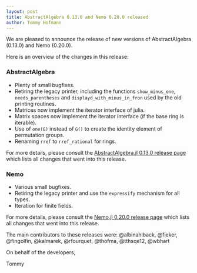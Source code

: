 ```yaml
---
layout: post
title: AbstractAlgebra 0.13.0 and Nemo 0.20.0 released
author: Tommy Hofmann
---
```

We are pleased to announce the release of new versions of AbstractAlgebra (0.13.0) and Nemo (0.20.0).

Here is an overview of the changes in this release:

### AbstractAlgebra

- Plenty of small bugfixes.
- Retiring the legacy printer, including the functions `show_minus_one`,
  `needs_parentheses` and `displayd_with_minus_in_fron` used by the old
  printing routines.
- Matrices now implement the iterator interface of julia.
- Matrix spaces now implement the iterator interface (if the base ring is
  iterable).
- Use of `one(G)` instead of `G()` to create the identity element of
  permutation groups.
- Renaming `rref` to `rref_rational` for rings.

For more details, please consult the
[AbstractAlgebra.jl 0.13.0 release page](https://github.com/Nemocas/AbstractAlgebra.jl/releases/tag/v0.13.0)
which lists all changes that went into this release.

### Nemo

- Various small bugfixes.
- Retiring the legacy printer and use the `expressify` mechanism for all types.
- Iteration for finite fields.

For more details, please consult the
[Nemo.jl 0.20.0 release page](https://github.com/Nemocas/Nemo.jl/releases/tag/v0.20.0)
which lists all changes that went into this release.

The main contributors to these releases were:
@albinahlback, @fieker, @fingolfin, @kalmarek, @rfourquet, @thofma, @tthsqe12, @wbhart

On behalf of the developers,

Tommy
